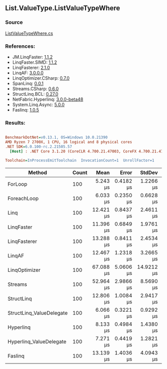 ﻿## List.ValueType.ListValueTypeWhere

### Source
[ListValueTypeWhere.cs](../LinqBenchmarks/List/ValueType/ListValueTypeWhere.cs)

### References:
- JM.LinqFaster: [1.1.2](https://www.nuget.org/packages/JM.LinqFaster/1.1.2)
- LinqFaster.SIMD: [1.1.2](https://www.nuget.org/packages/LinqFaster.SIMD/1.0.3)
- LinqFasterer: [2.1.0](https://www.nuget.org/packages/LinqFasterer/2.1.0)
- LinqAF: [3.0.0.0](https://www.nuget.org/packages/LinqAF/3.0.0.0)
- LinqOptimizer.CSharp: [0.7.0](https://www.nuget.org/packages/LinqOptimizer.CSharp/0.7.0)
- SpanLinq: [0.0.1](https://www.nuget.org/packages/SpanLinq/0.0.1)
- Streams.CSharp: [0.6.0](https://www.nuget.org/packages/Streams.CSharp/0.6.0)
- StructLinq.BCL: [0.27.0](https://www.nuget.org/packages/StructLinq/0.27.0)
- NetFabric.Hyperlinq: [3.0.0-beta48](https://www.nuget.org/packages/NetFabric.Hyperlinq/3.0.0-beta48)
- System.Linq.Async: [5.0.0](https://www.nuget.org/packages/System.Linq.Async/5.0.0)
- Faslinq: [1.0.5](https://www.nuget.org/packages/Faslinq/1.0.5)

### Results:
``` ini

BenchmarkDotNet=v0.13.1, OS=Windows 10.0.21390
AMD Ryzen 7 2700X, 1 CPU, 16 logical and 8 physical cores
.NET SDK=6.0.100-rc.2.21505.57
  [Host] : .NET Core 3.1.20 (CoreCLR 4.700.21.47003, CoreFX 4.700.21.47101), X64 RyuJIT DEBUG  [AttachedDebugger]

Toolchain=InProcessEmitToolchain  InvocationCount=1  UnrollFactor=1  

```
|                   Method | Count |      Mean |     Error |     StdDev |    Median |         Ratio | RatioSD | Allocated |
|------------------------- |------ |----------:|----------:|-----------:|----------:|--------------:|--------:|----------:|
|                  ForLoop |   100 |  5.243 μs | 0.4182 μs |  1.2266 μs |  4.900 μs |      baseline |         |         - |
|              ForeachLoop |   100 |  6.033 μs | 0.2350 μs |  0.6628 μs |  5.900 μs |  1.22x slower |   0.29x |      48 B |
|                     Linq |   100 | 12.421 μs | 0.8437 μs |  2.4611 μs | 11.700 μs |  2.50x slower |   0.77x |     280 B |
|               LinqFaster |   100 | 11.396 μs | 0.6849 μs |  1.9761 μs | 10.900 μs |  2.29x slower |   0.62x |   8,136 B |
|             LinqFasterer |   100 | 13.288 μs | 0.8411 μs |  2.4534 μs | 13.250 μs |  2.66x slower |   0.74x |  10,080 B |
|                   LinqAF |   100 | 12.467 μs | 1.2318 μs |  3.2665 μs | 11.200 μs |  2.56x slower |   1.05x |      48 B |
|            LinqOptimizer |   100 | 67.088 μs | 5.0606 μs | 14.9212 μs | 63.350 μs | 13.52x slower |   4.41x | 135,480 B |
|                  Streams |   100 | 52.964 μs | 2.9866 μs |  8.5690 μs | 50.300 μs | 10.68x slower |   2.83x |     944 B |
|               StructLinq |   100 | 12.806 μs | 1.0084 μs |  2.9417 μs | 12.050 μs |  2.57x slower |   0.79x |     136 B |
| StructLinq_ValueDelegate |   100 |  6.066 μs | 0.3221 μs |  0.9292 μs |  5.850 μs |  1.22x slower |   0.34x |      48 B |
|                Hyperlinq |   100 |  8.133 μs | 0.4984 μs |  1.4380 μs |  7.600 μs |  1.64x slower |   0.49x |      48 B |
|  Hyperlinq_ValueDelegate |   100 |  7.271 μs | 0.4419 μs |  1.2821 μs |  6.800 μs |  1.47x slower |   0.42x |      48 B |
|                  Faslinq |   100 | 13.139 μs | 1.4036 μs |  4.0943 μs | 11.800 μs |  2.68x slower |   1.13x |   8,184 B |
